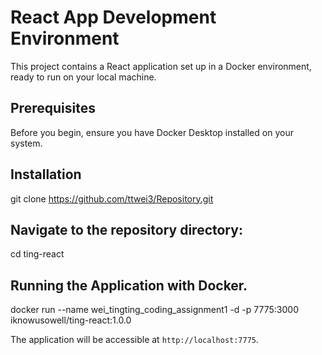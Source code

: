 # React App Development Environment

This project contains a React application set up in a Docker environment, ready to run on your local machine.

## Prerequisites

Before you begin, ensure you have Docker Desktop installed on your system.

## Installation
git clone https://github.com/ttwei3/Repository.git

## Navigate to the repository directory:
cd ting-react

## Running the Application with Docker.
docker run --name wei_tingting_coding_assignment1 -d -p 7775:3000 iknowusowell/ting-react:1.0.0

The application will be accessible at `http://localhost:7775`.
